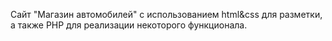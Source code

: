 Сайт "Магазин автомобилей" c использованием html&css для разметки, а также PHP для реализации некоторого функционала.
